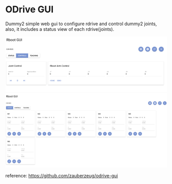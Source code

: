 # ODrive GUI
Dummy2 simple web gui to configure rdrive and control dummy2 joints, also, it includes a status view of each rdrive(joints).


![rdrive gui](images/rboot-gui.png)
![rdrive gui](images/rboot-gui2.png)

reference:
https://github.com/zauberzeug/odrive-gui
